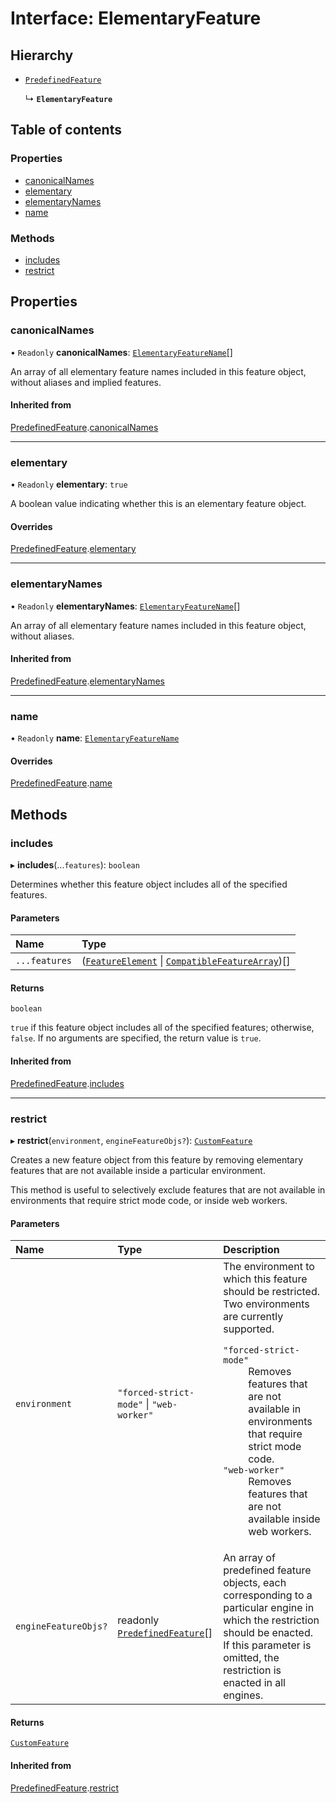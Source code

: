 # Interface: ElementaryFeature

## Hierarchy

- [`PredefinedFeature`](PredefinedFeature.md)

  ↳ **`ElementaryFeature`**

## Table of contents

### Properties

- [canonicalNames](ElementaryFeature.md#canonicalnames)
- [elementary](ElementaryFeature.md#elementary)
- [elementaryNames](ElementaryFeature.md#elementarynames)
- [name](ElementaryFeature.md#name)

### Methods

- [includes](ElementaryFeature.md#includes)
- [restrict](ElementaryFeature.md#restrict)

## Properties

### canonicalNames

• `Readonly` **canonicalNames**: [`ElementaryFeatureName`](../README.md#elementaryfeaturename)[]

An array of all elementary feature names included in this feature object, without aliases and
implied features.

#### Inherited from

[PredefinedFeature](PredefinedFeature.md).[canonicalNames](PredefinedFeature.md#canonicalnames)

___

### elementary

• `Readonly` **elementary**: ``true``

A boolean value indicating whether this is an elementary feature object.

#### Overrides

[PredefinedFeature](PredefinedFeature.md).[elementary](PredefinedFeature.md#elementary)

___

### elementaryNames

• `Readonly` **elementaryNames**: [`ElementaryFeatureName`](../README.md#elementaryfeaturename)[]

An array of all elementary feature names included in this feature object, without aliases.

#### Inherited from

[PredefinedFeature](PredefinedFeature.md).[elementaryNames](PredefinedFeature.md#elementarynames)

___

### name

• `Readonly` **name**: [`ElementaryFeatureName`](../README.md#elementaryfeaturename)

#### Overrides

[PredefinedFeature](PredefinedFeature.md).[name](PredefinedFeature.md#name)

## Methods

### includes

▸ **includes**(...`features`): `boolean`

Determines whether this feature object includes all of the specified features.

#### Parameters

| Name | Type |
| :------ | :------ |
| `...features` | ([`FeatureElement`](../README.md#featureelement) \| [`CompatibleFeatureArray`](../README.md#compatiblefeaturearray))[] |

#### Returns

`boolean`

`true` if this feature object includes all of the specified features; otherwise, `false`.
If no arguments are specified, the return value is `true`.

#### Inherited from

[PredefinedFeature](PredefinedFeature.md).[includes](PredefinedFeature.md#includes)

___

### restrict

▸ **restrict**(`environment`, `engineFeatureObjs?`): [`CustomFeature`](CustomFeature.md)

Creates a new feature object from this feature by removing elementary features that are not
available inside a particular environment.

This method is useful to selectively exclude features that are not available in environments
that require strict mode code, or inside web workers.

#### Parameters

| Name | Type | Description |
| :------ | :------ | :------ |
| `environment` | ``"forced-strict-mode"`` \| ``"web-worker"`` | The environment to which this feature should be restricted. Two environments are currently supported.  <dl>  <dt><code>"forced-strict-mode"</code></dt> <dd> Removes features that are not available in environments that require strict mode code. </dd>  <dt><code>"web-worker"</code></dt> <dd>Removes features that are not available inside web workers.</dd>  </dl> |
| `engineFeatureObjs?` | readonly [`PredefinedFeature`](PredefinedFeature.md)[] | An array of predefined feature objects, each corresponding to a particular engine in which the restriction should be enacted. If this parameter is omitted, the restriction is enacted in all engines. |

#### Returns

[`CustomFeature`](CustomFeature.md)

#### Inherited from

[PredefinedFeature](PredefinedFeature.md).[restrict](PredefinedFeature.md#restrict)
